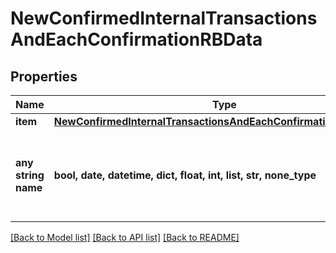 # NewConfirmedInternalTransactionsAndEachConfirmationRBData


## Properties
Name | Type | Description | Notes
------------ | ------------- | ------------- | -------------
**item** | [**NewConfirmedInternalTransactionsAndEachConfirmationRBDataItem**](NewConfirmedInternalTransactionsAndEachConfirmationRBDataItem.md) |  | 
**any string name** | **bool, date, datetime, dict, float, int, list, str, none_type** | any string name can be used but the value must be the correct type | [optional]

[[Back to Model list]](../README.md#documentation-for-models) [[Back to API list]](../README.md#documentation-for-api-endpoints) [[Back to README]](../README.md)


